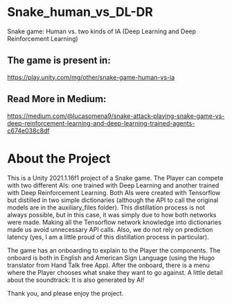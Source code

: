 # Snake_human_vs_DL-DR
Snake game: Human vs. two kinds of IA (Deep Learning and Deep Reinforcement Learning)
## The game is present in:
https://play.unity.com/mg/other/snake-game-human-vs-ia

## Read More in Medium:
https://medium.com/@lucasomena9/snake-attack-playing-snake-game-vs-deep-reinforcement-learning-and-deep-learning-trained-agents-c674e038c8df

# About the Project

This is a Unity 2021.1.16f1 project of a Snake game. The Player can compete with two different AIs: one trained with Deep Learning and another trained with Deep Reinforcement Learning. Both AIs were created with Tensorflow but distilled in two simple dictionaries (although the API to call the original models are in the auxiliary_files folder). This distillation process is not always possible, but in this case, it was simply due to how both networks were made. Making all the Tensorflow network knowledge into dictionaries made us avoid unnecessary API calls. Also, we do not rely on prediction latency (yes, I am a little proud of this distillation process in particular). 

The game has an onboarding to explain to the Player the components. The onboard is both in English and American Sign Language (using the Hugo translator from Hand Talk free App). After the onboard, there is a menu where the Player chooses what snake they want to go against. A little detail about the soundtrack: It is also generated by AI!

Thank you, and please enjoy the project.
